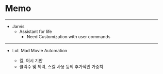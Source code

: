 # Memo
---
- Jarvis
  - Assistant for life
    - Need Customization with user commands
---
+ LoL Mad Movie Automation

  + 킬, 어시 기반
  + 클릭수 및 체력, 스킬 사용 등의 추가적인 가중치
  

